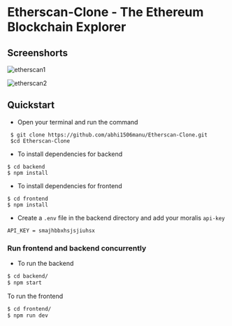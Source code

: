 # Etherscan-Clone - The Ethereum Blockchain Explorer

## Screenshorts
![etherscan1](https://user-images.githubusercontent.com/69383256/232290186-7d20c19d-1777-430d-aad1-ea0eba184c5f.png)

![etherscan2](https://user-images.githubusercontent.com/69383256/232290192-cd3b2992-1367-4051-ab95-d058b4172ca0.png)

## Quickstart

- Open your terminal and run the command
```
 $ git clone https://github.com/abhi1506manu/Etherscan-Clone.git
 $cd Etherscan-Clone
```
- To install dependencies for backend
```
$ cd backend
$ npm install
```
- To install dependencies for frontend
```
$ cd frontend
$ npm install
```
- Create a `.env` file in the backend directory and add your moralis `api-key`
```
API_KEY = smajhbbxhsjsjiuhsx
```
<h3> Run frontend and backend concurrently</h3>

- To run the backend  
```sh
$ cd backend/
$ npm start
```
To run the frontend  
```sh
$ cd frontend/
$ npm run dev
```



